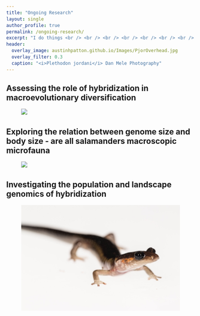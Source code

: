 ```yaml
---
title: "Ongoing Research"
layout: single
author_profile: true
permalink: /ongoing-research/
excerpt: "I do things <br /> <br /> <br /> <br /> <br /> <br /> <br /> <br />"
header:
  overlay_image: austinhpatton.github.io/Images/PjorOverhead.jpg
  overlay_filter: 0.3
  caption: "<i>Plethodon jordani</i> Dan Mele Photography"
---
```

<h2>Assessing the role of hybridization in macroevolutionary diversification</h2>
<figure>
<img src="/Images/HybDivers_Image.tiff" class="inline">
</figure>

<h2>Exploring the relation between genome size and body size - are all salamanders macroscopic microfauna</h2>
<figure>
<img src="/Images/GenomeBodySize_Image.tiff" class="inline">
</figure>

<h2>Investigating the population and landscape genomics of hybridization</h2>
<figure>
<img src="/Images/CompLangGenomics_Image.jpg" class="inline">
</figure>
